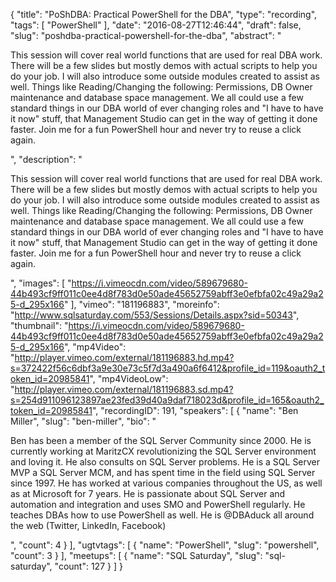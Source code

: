 {
  "title": "PoShDBA: Practical PowerShell for the DBA",
  "type": "recording",
  "tags": [
    "PowerShell"
  ],
  "date": "2016-08-27T12:46:44",
  "draft": false,
  "slug": "poshdba-practical-powershell-for-the-dba",
  "abstract": "<p>This session will cover real world functions that are used for real DBA work. There will be a few slides but mostly demos with actual scripts to help you do your job. I will also introduce some outside modules created to assist as well. Things like Reading/Changing the following: Permissions, DB Owner maintenance and database space management. We all could use a few standard things in our DBA world of ever changing roles and \"I have to have it now\" stuff, that Management Studio can get in the way of getting it done faster. Join me for a fun PowerShell hour and never try to reuse a click again.</p>",
  "description": "<p>This session will cover real world functions that are used for real DBA work. There will be a few slides but mostly demos with actual scripts to help you do your job. I will also introduce some outside modules created to assist as well. Things like Reading/Changing the following: Permissions, DB Owner maintenance and database space management. We all could use a few standard things in our DBA world of ever changing roles and \"I have to have it now\" stuff, that Management Studio can get in the way of getting it done faster. Join me for a fun PowerShell hour and never try to reuse a click again.</p>",
  "images": [
    "https://i.vimeocdn.com/video/589679680-44b493cf9ff011c0ee4d8f783d0e50ade45652759abff3e0efbfa02c49a29a25-d_295x166"
  ],
  "vimeo": "181196883",
  "moreinfo": "http://www.sqlsaturday.com/553/Sessions/Details.aspx?sid=50343",
  "thumbnail": "https://i.vimeocdn.com/video/589679680-44b493cf9ff011c0ee4d8f783d0e50ade45652759abff3e0efbfa02c49a29a25-d_295x166",
  "mp4Video": "http://player.vimeo.com/external/181196883.hd.mp4?s=372422f56c6dbf3a9e30e73c5f7d3a490a6f6412&profile_id=119&oauth2_token_id=20985841",
  "mp4VideoLow": "http://player.vimeo.com/external/181196883.sd.mp4?s=254d911096123897ae23fed39d40a9daf718023d&profile_id=165&oauth2_token_id=20985841",
  "recordingID": 191,
  "speakers": [
    {
      "name": "Ben Miller",
      "slug": "ben-miller",
      "bio": "<p>Ben has been a member of the SQL Server Community since 2000. He is currently working at MaritzCX revolutionizing the SQL Server environment and loving it. He also consults on SQL Server problems.  He is a SQL Server MVP a SQL Server MCM, and has spent time in the field using SQL Server since 1997. He has worked at various companies throughout the US, as well as at Microsoft for 7 years. He is passionate about SQL Server and automation and integration and uses SMO and PowerShell regularly. He teaches DBAs how to use PowerShell as well. He is @DBAduck all around the web (Twitter, LinkedIn, Facebook)</p>",
      "count": 4
    }
  ],
  "ugtvtags": [
    {
      "name": "PowerShell",
      "slug": "powershell",
      "count": 3
    }
  ],
  "meetups": [
    {
      "name": "SQL Saturday",
      "slug": "sql-saturday",
      "count": 127
    }
  ]
}